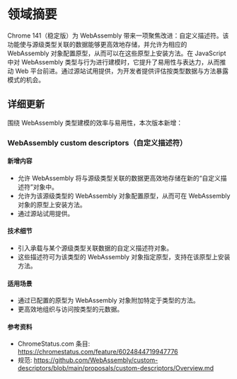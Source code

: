 # 领域摘要

Chrome 141（稳定版）为 WebAssembly 带来一项聚焦改进：自定义描述符。该功能使与源级类型关联的数据能够更高效地存储，并允许为相应的 WebAssembly 对象配置原型，从而可以在这些原型上安装方法。在 JavaScript 中对 WebAssembly 类型与行为进行建模时，它提升了易用性与表达力，从而推动 Web 平台前进。通过源站试用提供，为开发者提供评估按类型数据与方法暴露模式的机会。

## 详细更新

围绕 WebAssembly 类型建模的效率与易用性，本次版本新增：

### WebAssembly custom descriptors（自定义描述符）

#### 新增内容
- 允许 WebAssembly 将与源级类型关联的数据更高效地存储在新的“自定义描述符”对象中。
- 允许为该源级类型的 WebAssembly 对象配置原型，从而可在 WebAssembly 对象的原型上安装方法。
- 通过源站试用提供。

#### 技术细节
- 引入承载与某个源级类型关联数据的自定义描述符对象。
- 这些描述符可为该类型的 WebAssembly 对象指定原型，支持在该原型上安装方法。

#### 适用场景
- 通过已配置的原型为 WebAssembly 对象附加特定于类型的方法。
- 更高效地组织与访问按类型的元数据。

#### 参考资料
- ChromeStatus.com 条目: https://chromestatus.com/feature/6024844719947776
- 规范: https://github.com/WebAssembly/custom-descriptors/blob/main/proposals/custom-descriptors/Overview.md